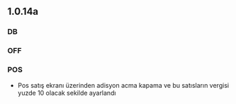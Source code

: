 ## 1.0.14a
### DB

### OFF

### POS
- Pos satış ekranı üzerinden adisyon acma kapama ve bu satısların vergisi yuzde 10 olacak sekilde ayarlandı
